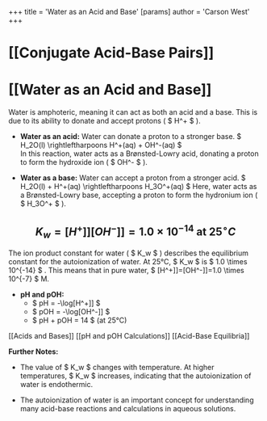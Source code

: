 +++
 title = 'Water as an Acid and Base'
[params]
	author = 'Carson West'
+++
# [[Conjugate Acid-Base Pairs]]
# [[Water as an Acid and Base]]

Water is amphoteric, meaning it can act as both an acid and a base.  This is due to its ability to donate and accept protons ( $ H^+ $ ).

* **Water as an acid:**  Water can donate a proton to a stronger base.
    $ H_2O(l) \rightleftharpoons H^+(aq) + OH^-(aq) $   
   In this reaction, water acts as a Brønsted-Lowry acid, donating a proton to form the hydroxide ion ( $ OH^- $ ).

* **Water as a base:** Water can accept a proton from a stronger acid.
    $ H_2O(l) + H^+(aq) \rightleftharpoons H_3O^+(aq) $ 
   Here, water acts as a Brønsted-Lowry base, accepting a proton to form the hydronium ion ( $ H_3O^+ $ ).

##  $$ K_w = [H^+]][OH^-]] = 1.0 \times 10^{-14} \text{ at 25}^\circ C $$  
The ion product constant for water ( $ K_w $ ) describes the equilibrium constant for the autoionization of water.  At 25°C,  $ K_w $  is  $ 1.0 \times 10^{-14} $ . This means that in pure water,  $ [H^+]]=[OH^-]]=1.0 \times 10^{-7} $  M.

* **pH and pOH:**
    *  $ pH = -\log[H^+]] $ 
    *  $ pOH = -\log[OH^-]] $ 
    *  $ pH + pOH = 14 $  (at 25°C)

[[Acids and Bases]]
[[pH and pOH Calculations]]
[[Acid-Base Equilibria]]

**Further Notes:**

* The value of  $ K_w $  changes with temperature.  At higher temperatures,  $ K_w $  increases, indicating that the autoionization of water is endothermic.

*  The autoionization of water is an important concept for understanding many acid-base reactions and calculations in aqueous solutions.


